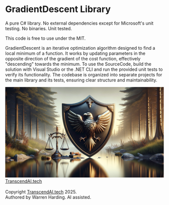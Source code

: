 # GradientDescent Library

A pure C# library. No external dependencies except for Microsoft's unit testing. No binaries. Unit tested.

This code is free to use under the MIT.

GradientDescent is an iterative optimization algorithm designed to find a local minimum of a function. It works by updating parameters in the opposite direction of the gradient of the cost function, effectively "descending" towards the minimum. To use the SourceCode, build the solution with Visual Studio or the .NET CLI and run the provided unit tests to verify its functionality. The codebase is organized into separate projects for the main library and its tests, ensuring clear structure and maintainability.

![AI Image](aiimage.jpg)
[TranscendAI.tech](https://TranscendAI.tech)<br>
<br>
Copyright [TranscendAI.tech](https://TranscendAI.tech) 2025.</br>
Authored by Warren Harding. AI assisted.